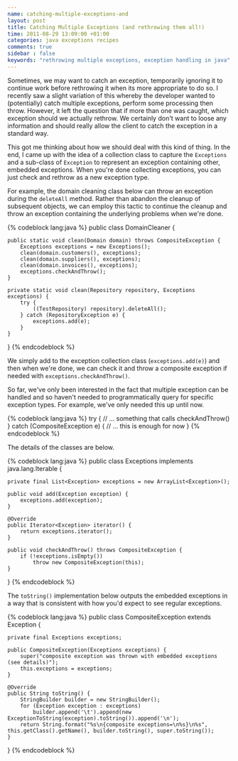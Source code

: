 ```yaml
---
name: catching-multiple-exceptions-and
layout: post
title: Catching Multiple Exceptions (and rethrowing them all!)
time: 2011-08-29 13:09:00 +01:00
categories: java exceptions recipes
comments: true
sidebar : false
keywords: "rethrowing multiple exceptions, exception handling in java"
---
```


Sometimes, we may want to catch an exception, temporarily ignoring it to continue work before rethrowing it when its more appropriate to do so. I recently saw a slight variation of this whereby the developer wanted to (potentially) catch multiple exceptions, perform some processing then throw. However, it left the question that if more than one was caught, which exception should we actually rethrow. We certainly don't want to loose any information and should really allow the client to catch the exception in a standard way.

This got me thinking about how we should deal with this kind of thing. In the end, I came up with the idea of a collection class to capture the `Exceptions` and a sub-class of `Exception` to represent an exception containing other, embedded exceptions. When you're done collecting exceptions, you can just check and rethrow as a new exception type.

<!-- more -->
  
For example, the domain cleaning class below can throw an exception during the `deleteAll` method. Rather than abandon the cleanup of subsequent objects, we can employ this tactic to continue the cleanup and throw an exception containing the underlying problems when we're done.


{% codeblock lang:java %}
public class DomainCleaner {

    public static void clean(Domain domain) throws CompositeException {
        Exceptions exceptions = new Exceptions();
        clean(domain.customers(), exceptions);
        clean(domain.suppliers(), exceptions);
        clean(domain.invoices(), exceptions);
        exceptions.checkAndThrow();
    }

    private static void clean(Repository repository, Exceptions exceptions) {
        try {
            ((TestRepository) repository).deleteAll();
        } catch (RepositoryException e) {
            exceptions.add(e);
        }
    }

}
{% endcodeblock %}
    

We simply add to the exception collection class (`exceptions.add(e)`) and then when we're done, we can check it and throw a composite exception if needed with `exceptions.checkAndThrow()`.

  
So far, we've only been interested in the fact that multiple exception can be handled and so haven't needed to programmatically query for specific exception types. For example, we've only needed this up until now.


{% codeblock lang:java %}
try {
   // ... something that calls checkAndThrow()
} catch (CompositeException e) {
   // ... this is enough for now
}
{% endcodeblock %}


The details of the classes are below.


{% codeblock lang:java %}
public class Exceptions implements java.lang.Iterable<Exception> {

    private final List<Exception> exceptions = new ArrayList<Exception>();

    public void add(Exception exception) {
        exceptions.add(exception);
    }

    @Override
    public Iterator<Exception> iterator() {
        return exceptions.iterator();
    }

    public void checkAndThrow() throws CompositeException {
        if (!exceptions.isEmpty())
            throw new CompositeException(this);
    }
}
{% endcodeblock %}

The `toString()` implementation below outputs the embedded exceptions in a way that is consistent with how you'd expect to see regular exceptions.

  
{% codeblock lang:java %}
public class CompositeException extends Exception {

    private final Exceptions exceptions;

    public CompositeException(Exceptions exceptions) {
        super("composite exception was thrown with embedded exceptions (see details)");
        this.exceptions = exceptions;
    }

    @Override
    public String toString() {
        StringBuilder builder = new StringBuilder();
        for (Exception exception : exceptions)
            builder.append('\t').append(new ExceptionToString(exception).toString()).append('\n');
        return String.format("%s\n{composite exceptions=\n%s}\n%s", this.getClass().getName(), builder.toString(), super.toString());
    }
}
{% endcodeblock %}
    
